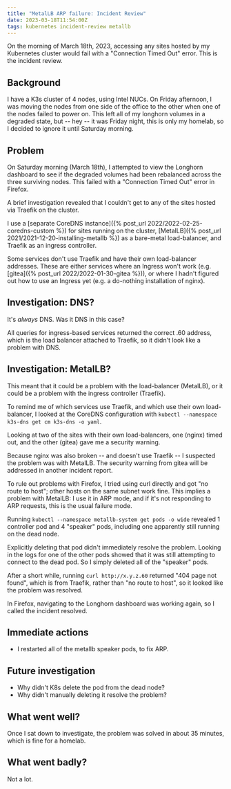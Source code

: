 ```yaml
---
title: "MetalLB ARP failure: Incident Review"
date: 2023-03-18T11:54:00Z
tags: kubernetes incident-review metallb
---
```


On the morning of March 18th, 2023, accessing any sites hosted by my Kubernetes cluster would fail with a "Connection
Timed Out" error. This is the incident review.

## Background

I have a K3s cluster of 4 nodes, using Intel NUCs. On Friday afternoon, I was moving the nodes from one side of the
office to the other when one of the nodes failed to power on. This left all of my longhorn volumes in a degraded state,
but -- hey -- it was Friday night, this is only my homelab, so I decided to ignore it until Saturday morning.

## Problem

On Saturday morning (March 18th), I attempted to view the Longhorn dashboard to see if the degraded volumes had been
rebalanced across the three surviving nodes. This failed with a "Connection Timed Out" error in Firefox.

A brief investigation revealed that I couldn't get to any of the sites hosted via Traefik on the cluster.

I use a [separate CoreDNS instance]({% post_url 2022/2022-02-25-coredns-custom %}) for sites running on the cluster,
[MetalLB]({% post_url 2021/2021-12-20-installing-metallb %}) as a bare-metal load-balancer, and Traefik as an ingress
controller.

Some services don't use Traefik and have their own load-balancer addresses. These are either services where an Ingress
won't work (e.g. [gitea]({% post_url 2022/2022-01-30-gitea %})), or where I hadn't figured out how to use an Ingress yet
(e.g. a do-nothing installation of nginx).

## Investigation: DNS?

It's _always_ DNS. Was it DNS in this case?

All queries for ingress-based services returned the correct .60 address, which is the load balancer attached to Traefik,
so it didn't look like a problem with DNS.

## Investigation: MetalLB?

This meant that it could be a problem with the load-balancer (MetalLB), or it could be a problem with the ingress
controller (Traefik).

To remind me of which services use Traefik, and which use their own load-balancer, I looked at the CoreDNS
configuration with `kubectl --namespace k3s-dns get cm k3s-dns -o yaml`.

Looking at two of the sites with their own load-balancers, one (nginx) timed out, and the other (gitea) gave me a security
warning.

Because nginx was also broken -- and doesn't use Traefik -- I suspected the problem was with MetalLB. The security
warning from gitea will be addressed in another incident report.

To rule out problems with Firefox, I tried using curl directly and got "no route to host"; other hosts on the same
subnet work fine. This implies a problem with MetalLB: I use it in ARP mode, and if it's not responding to ARP requests,
this is the usual failure mode.

Running `kubectl --namespace metallb-system get pods -o wide` revealed 1 controller pod and 4 "speaker" pods, including
one apparently still running on the dead node.

Explicitly deleting that pod didn't immediately resolve the problem. Looking in the logs for one of the other pods
showed that it was still attempting to connect to the dead pod. So I simply deleted all of the "speaker" pods.

After a short while, running `curl http://x.y.z.60` returned "404 page not found", which is from Traefik, rather than
"no route to host", so it looked like the problem was resolved.

In Firefox, navigating to the Longhorn dashboard was working again, so I called the incident resolved.

## Immediate actions

- I restarted all of the metallb speaker pods, to fix ARP.

## Future investigation

- Why didn't K8s delete the pod from the dead node?
- Why didn't manually deleting it resolve the problem?

## What went well?

Once I sat down to investigate, the problem was solved in about 35 minutes, which is fine for a homelab.

## What went badly?

Not a lot.
